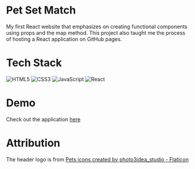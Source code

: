# Pet Set Match
My first React website that emphasizes on creating functional components using props and the map method.
This project also taught me the process of hosting a React application on GitHub pages.

# Tech Stack
![HTML5](https://img.shields.io/badge/html5-%23E34F26.svg?style=for-the-badge&logo=html5&logoColor=white)
![CSS3](https://img.shields.io/badge/css3-%231572B6.svg?style=for-the-badge&logo=css3&logoColor=white)
![JavaScript](https://img.shields.io/badge/javascript-%23323330.svg?style=for-the-badge&logo=javascript&logoColor=%23F7DF1E)
![React](https://img.shields.io/badge/react-%2320232a.svg?style=for-the-badge&logo=react&logoColor=%2361DAFB)

# Demo
Check out the application [here](https://mattbanuag.github.io/petSetMatch/)

# Attribution
The header logo is from <a href="https://www.flaticon.com/free-icons/pets" title="pets icons">Pets icons created by photo3idea_studio - Flaticon</a>
